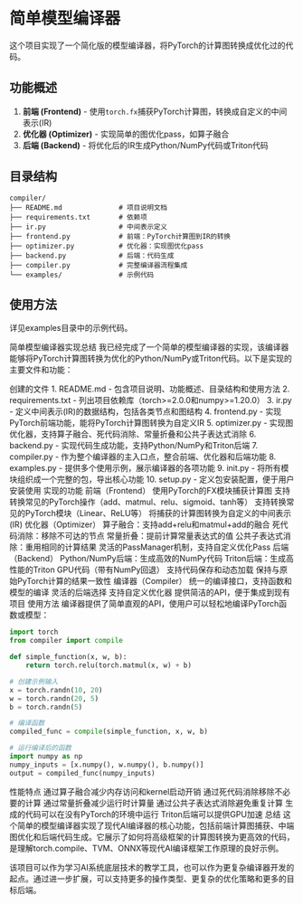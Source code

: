 # 简单模型编译器

这个项目实现了一个简化版的模型编译器，将PyTorch的计算图转换成优化过的代码。

## 功能概述

1. **前端 (Frontend)** - 使用`torch.fx`捕获PyTorch计算图，转换成自定义的中间表示(IR)
2. **优化器 (Optimizer)** - 实现简单的图优化pass，如算子融合
3. **后端 (Backend)** - 将优化后的IR生成Python/NumPy代码或Triton代码

## 目录结构

```
compiler/
├── README.md              # 项目说明文档
├── requirements.txt       # 依赖项
├── ir.py                  # 中间表示定义
├── frontend.py            # 前端：PyTorch计算图到IR的转换
├── optimizer.py           # 优化器：实现图优化pass
├── backend.py             # 后端：代码生成
├── compiler.py            # 完整编译器流程集成
└── examples/              # 示例代码
```

## 使用方法

详见examples目录中的示例代码。

简单模型编译器实现总结
我已经完成了一个简单的模型编译器的实现，该编译器能够将PyTorch计算图转换为优化的Python/NumPy或Triton代码。以下是实现的主要文件和功能：

创建的文件
1.
README.md - 包含项目说明、功能概述、目录结构和使用方法
2.
requirements.txt - 列出项目依赖库（torch>=2.0.0和numpy>=1.20.0）
3.
ir.py - 定义中间表示(IR)的数据结构，包括各类节点和图结构
4.
frontend.py - 实现PyTorch前端功能，能将PyTorch计算图转换为自定义IR
5.
optimizer.py - 实现图优化器，支持算子融合、死代码消除、常量折叠和公共子表达式消除
6.
backend.py - 实现代码生成功能，支持Python/NumPy和Triton后端
7.
compiler.py - 作为整个编译器的主入口点，整合前端、优化器和后端功能
8.
examples.py - 提供多个使用示例，展示编译器的各项功能
9.
init.py - 将所有模块组织成一个完整的包，导出核心功能
10.
setup.py - 定义包安装配置，便于用户安装使用
实现的功能
前端（Frontend）
使用PyTorch的FX模块捕获计算图
支持转换常见的PyTorch操作（add、matmul、relu、sigmoid、tanh等）
支持转换常见的PyTorch模块（Linear、ReLU等）
将捕获的计算图转换为自定义的中间表示(IR)
优化器（Optimizer）
算子融合：支持add+relu和matmul+add的融合
死代码消除：移除不可达的节点
常量折叠：提前计算常量表达式的值
公共子表达式消除：重用相同的计算结果
灵活的PassManager机制，支持自定义优化Pass
后端（Backend）
Python/NumPy后端：生成高效的NumPy代码
Triton后端：生成高性能的Triton GPU代码（带有NumPy回退）
支持代码保存和动态加载
保持与原始PyTorch计算的结果一致性
编译器（Compiler）
统一的编译接口，支持函数和模型的编译
灵活的后端选择
支持自定义优化器
提供简洁的API，便于集成到现有项目
使用方法
编译器提供了简单直观的API，使用户可以轻松地编译PyTorch函数或模型：
```python
import torch
from compiler import compile

def simple_function(x, w, b):
    return torch.relu(torch.matmul(x, w) + b)

# 创建示例输入
x = torch.randn(10, 20)
w = torch.randn(20, 5)
b = torch.randn(5)

# 编译函数
compiled_func = compile(simple_function, x, w, b)

# 运行编译后的函数
import numpy as np
numpy_inputs = [x.numpy(), w.numpy(), b.numpy()]
output = compiled_func(numpy_inputs)

```
性能特点
通过算子融合减少内存访问和kernel启动开销
通过死代码消除移除不必要的计算
通过常量折叠减少运行时计算量
通过公共子表达式消除避免重复计算
生成的代码可以在没有PyTorch的环境中运行
Triton后端可以提供GPU加速
总结
这个简单的模型编译器实现了现代AI编译器的核心功能，包括前端计算图捕获、中端图优化和后端代码生成。它展示了如何将高级框架的计算图转换为更高效的代码，是理解torch.compile、TVM、ONNX等现代AI编译框架工作原理的良好示例。

该项目可以作为学习AI系统底层技术的教学工具，也可以作为更复杂编译器开发的起点。通过进一步扩展，可以支持更多的操作类型、更复杂的优化策略和更多的目标后端。